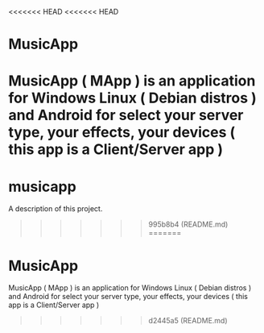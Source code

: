 <<<<<<< HEAD
<<<<<<< HEAD
# MusicApp
MusicApp ( MApp ) is an application for Windows Linux ( Debian distros ) and Android for select your server type, your effects, your devices ( this app is a Client/Server app )
=======
# musicapp

A description of this project.
>>>>>>> 995b8b4 (README.md)
=======
# MusicApp

MusicApp ( MApp ) is an application for Windows Linux ( Debian distros ) and Android for select your server type, your effects, your devices ( this app is a Client/Server app )
>>>>>>> d2445a5 (README.md)
